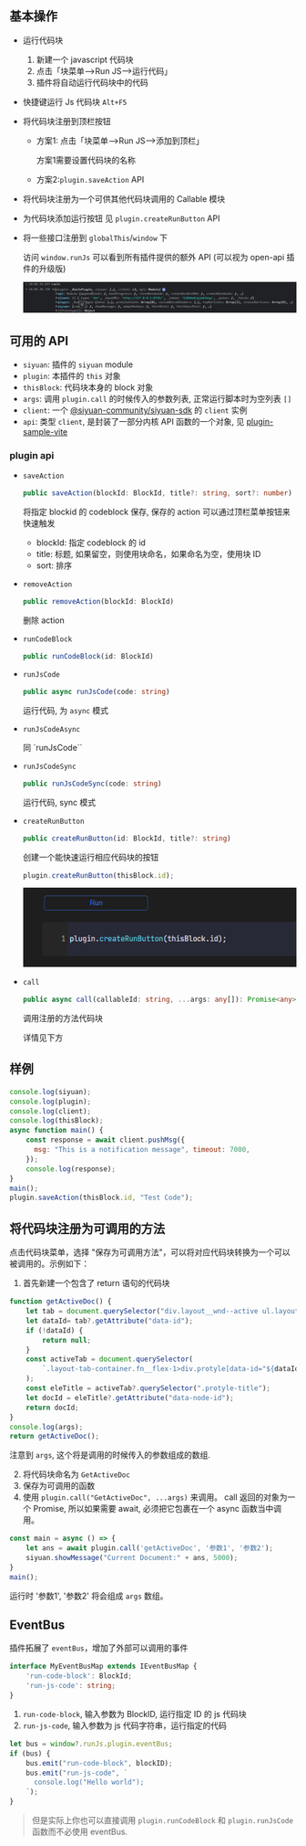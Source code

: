 ## 基本操作

- 运行代码块

  1. 新建一个 javascript 代码块
  2. 点击「块菜单——>Run JS——>运行代码」
  3. 插件将自动运行代码块中的代码

- 快捷键运行 Js 代码块 `Alt+F5`

- 将代码块注册到顶栏按钮

  - 方案1: 点击「块菜单——>Run JS——>添加到顶栏」

    方案1需要设置代码块的名称

  - 方案2:`plugin.saveAction` API

- 将代码块注册为一个可供其他代码块调用的 Callable 模块

- 为代码块添加运行按钮
  见 `plugin.createRunButton` API

- 将一些接口注册到 `globalThis`/`window` 下

  访问 `window.runJs` 可以看到所有插件提供的额外 API (可以视为 open-api 插件的升级版)

  ![](asset/globalThis.png)

## 可用的 API

- `siyuan`: 插件的 `siyuan` module
- `plugin`: 本插件的 `this` 对象
- `thisBlock`: 代码块本身的 block 对象
- `args`: 调用 `plugin.call` 的时候传入的参数列表, 正常运行脚本时为空列表 `[]`
- `client`: 一个 [@siyuan-community/siyuan-sdk](https://github.com/siyuan-community/siyuan-sdk/tree/main/node) 的 `client` 实例
- `api`: 类型 `client`, 是封装了一部分内核 API 函数的一个对象, 见 [plugin-sample-vite](https://github.com/frostime/plugin-sample-vite/blob/main/src/api.ts)


### plugin api

- `saveAction`

  ```ts
  public saveAction(blockId: BlockId, title?: string, sort?: number)
  ```

  将指定 blockid 的 codeblock 保存, 保存的 action 可以通过顶栏菜单按钮来快速触发

    - blockId: 指定 codeblock 的 id
    - title: 标题, 如果留空，则使用块命名，如果命名为空，使用块 ID
    - sort: 排序

- `removeAction`

  ```ts
  public removeAction(blockId: BlockId)
  ```

  删除 action

- `runCodeBlock`

  ```ts
  public runCodeBlock(id: BlockId)
  ```

- `runJsCode`

  ```ts
  public async runJsCode(code: string)
  ```

  运行代码, 为 `async` 模式

- `runJsCodeAsync`

  同 `runJsCode``

- `runJsCodeSync`

  ```ts
  public runJsCodeSync(code: string)
  ```

  运行代码, sync 模式

- `createRunButton`

  ```ts
  public createRunButton(id: BlockId, title?: string)
  ```

  创建一个能快速运行相应代码块的按钮

  ```js
  plugin.createRunButton(thisBlock.id);
  ```

  ![CreateRunButton](asset/createRunButton.png)


- `call`

  ```ts
  public async call(callableId: string, ...args: any[]): Promise<any>
  ```

  调用注册的方法代码块

  详情见下方

## 样例

```js
console.log(siyuan);
console.log(plugin);
console.log(client);
console.log(thisBlock);
async function main() {
    const response = await client.pushMsg({
      msg: "This is a notification message", timeout: 7000,
    });
    console.log(response);
}
main();
plugin.saveAction(thisBlock.id, "Test Code");
```

## 将代码块注册为可调用的方法

点击代码块菜单，选择 "保存为可调用方法"，可以将对应代码块转换为一个可以被调用的。示例如下：

1. 首先新建一个包含了 return 语句的代码块

```js
function getActiveDoc() {
    let tab = document.querySelector("div.layout__wnd--active ul.layout-tab-bar>li.item--focus");
    let dataId= tab?.getAttribute("data-id");
    if (!dataId) {
        return null;
    }
    const activeTab = document.querySelector(
        `.layout-tab-container.fn__flex-1>div.protyle[data-id="${dataId}"]`
    );
    const eleTitle = activeTab?.querySelector(".protyle-title");
    let docId = eleTitle?.getAttribute("data-node-id");
    return docId;
}
console.log(args);
return getActiveDoc();
```
注意到 `args`, 这个将是调用的时候传入的参数组成的数组.

2. 将代码块命名为 `GetActiveDoc`
3. 保存为可调用的函数
4. 使用 `plugin.call("GetActiveDoc", ...args)` 来调用。 call 返回的对象为一个 Promise, 所以如果需要 await, 必须把它包裹在一个 async 函数当中调用。

```js
const main = async () => {
    let ans = await plugin.call('getActiveDoc', '参数1', '参数2');
    siyuan.showMessage("Current Document:" + ans, 5000);
}
main();
```
运行时 '参数1', '参数2' 将会组成 `args` 数组。


## EventBus

插件拓展了 `eventBus`，增加了外部可以调用的事件

```ts
interface MyEventBusMap extends IEventBusMap {
    'run-code-block': BlockId;
    'run-js-code': string;
}
```

1. `run-code-block`, 输入参数为 BlockID, 运行指定 ID 的 js 代码块
2. `run-js-code`, 输入参数为 js 代码字符串，运行指定的代码

```ts
let bus = window?.runJs.plugin.eventBus;
if (bus) {
    bus.emit("run-code-block", blockID);
    bus.emit("run-js-code", `
      console.log("Hello world");
    `);
}
```

> 但是实际上你也可以直接调用 `plugin.runCodeBlock` 和 `plugin.runJsCode` 函数而不必使用 eventBus.
